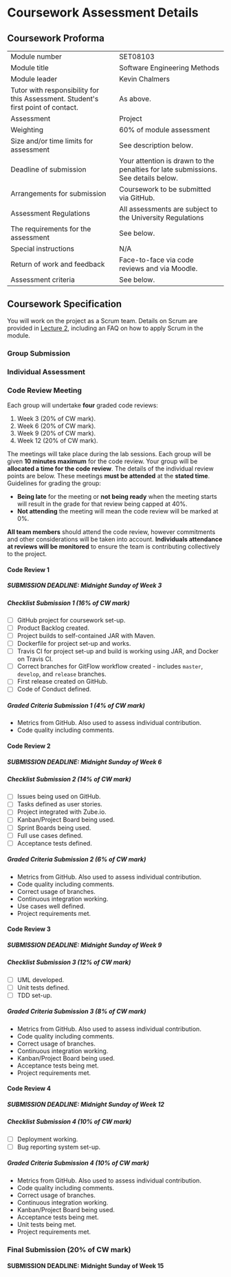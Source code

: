# Coursework Assessment Details

## Coursework Proforma

| | |
| --- | --- |
| Module number | SET08103 |
| Module title | Software Engineering Methods |
| Module leader | Kevin Chalmers |
| Tutor with responsibility for this Assessment. Student's first point of contact. | As above. |
| Assessment | Project |
| Weighting | 60% of module assessment |
| Size and/or time limits for assessment | See description below. |
| Deadline of submission | Your attention is drawn to the penalties for late submissions.  See details below. |
| Arrangements for submission | Coursework to be submitted via GitHub. |
| Assessment Regulations | All assessments are subject to the University Regulations |
| The requirements for the assessment | See below. |
| Special instructions | N/A |
| Return of work and feedback | Face-to-face via code reviews and via Moodle. |
| Assessment criteria | See below. |

## Coursework Specification

You will work on the project as a Scrum team.  Details on Scrum are provided in [Lecture 2](../lectures/lecture02), including an FAQ on how to apply Scrum in the module.

### Group Submission

### Individual Assessment

### Code Review Meeting

Each group will undertake **four** graded code reviews:

1. Week 3 (20% of CW mark).
2. Week 6 (20% of CW mark).
3. Week 9 (20% of CW mark).
4. Week 12 (20% of CW mark).

The meetings will take place during the lab sessions.  Each group will be given **10 minutes maximum** for the code review.  Your group will be **allocated a time for the code review**.  The details of the individual review points are below.  These meetings **must be attended** at the **stated time**.  Guidelines for grading the group:

- **Being late** for the meeting or **not being ready** when the meeting starts will result in the grade for that review being capped at 40%.
- **Not attending** the meeting will mean the code review will be marked at 0%.

**All team members** should attend the code review, however commitments and other considerations will be taken into account.  **Individuals attendance at reviews will be monitored** to ensure the team is contributing collectively to the project.

#### Code Review 1

##### SUBMISSION DEADLINE: Midnight Sunday of Week 3

##### Checklist Submission 1 (16% of CW mark)

- [ ] GitHub project for coursework set-up.
- [ ] Product Backlog created.
- [ ] Project builds to self-contained JAR with Maven.
- [ ] Dockerfile for project set-up and works.
- [ ] Travis CI for project set-up and build is working using JAR, and Docker on Travis CI.
- [ ] Correct branches for GitFlow workflow created - includes `master`, `develop`, and `release` branches.
- [ ] First release created on GitHub.
- [ ] Code of Conduct defined.

##### Graded Criteria Submission 1 (4% of CW mark)

- Metrics from GitHub.  Also used to assess individual contribution.
- Code quality including comments.

#### Code Review 2

##### SUBMISSION DEADLINE: Midnight Sunday of Week 6

##### Checklist Submission 2 (14% of CW mark)

- [ ] Issues being used on GitHub.
- [ ] Tasks defined as user stories.
- [ ] Project integrated with Zube.io.
- [ ] Kanban/Project Board being used.
- [ ] Sprint Boards being used.
- [ ] Full use cases defined.
- [ ] Acceptance tests defined.

##### Graded Criteria Submission 2 (6% of CW mark)

- Metrics from GitHub.  Also used to assess individual contribution.
- Code quality including comments.
- Correct usage of branches.
- Continuous integration working.
- Use cases well defined.
- Project requirements met.

#### Code Review 3

##### SUBMISSION DEADLINE: Midnight Sunday of Week 9

##### Checklist Submission 3 (12% of CW mark)

- [ ] UML developed.
- [ ] Unit tests defined.
- [ ] TDD set-up.

##### Graded Criteria Submission 3 (8% of CW mark)

- Metrics from GitHub.  Also used to assess individual contribution.
- Code quality including comments.
- Correct usage of branches.
- Continuous integration working.
- Kanban/Project Board being used.
- Acceptance tests being met.
- Project requirements met.

#### Code Review 4

##### SUBMISSION DEADLINE: Midnight Sunday of Week 12

##### Checklist Submission 4 (10% of CW mark)

- [ ] Deployment working.
- [ ] Bug reporting system set-up.

##### Graded Criteria Submission 4 (10% of CW mark)

- Metrics from GitHub.  Also used to assess individual contribution.
- Code quality including comments.
- Correct usage of branches.
- Continuous integration working.
- Kanban/Project Board being used.
- Acceptance tests being met.
- Unit tests being met.
- Project requirements met.

### Final Submission (20% of CW mark)

#### SUBMISSION DEADLINE: Midnight Sunday of Week 15